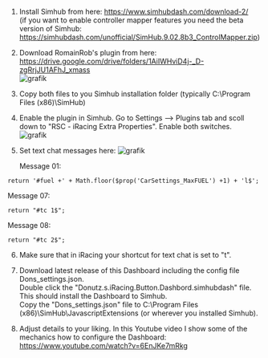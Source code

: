 1. Install Simhub from here: https://www.simhubdash.com/download-2/ <br>
  (if you want to enable controller mapper features you need the beta version of Simhub: <br>
  https://simhubdash.com/unofficial/SimHub.9.02.8b3_ControlMapper.zip)

2. Download RomainRob's plugin from here: https://drive.google.com/drive/folders/1AiIWHviD4j-_D-zgRrjJU1AFhJ_xmass <br>
![grafik](https://github.com/DonutzAndCoffee/Donutz-s-iRacing-Button-Dashboard/assets/62204936/1a906180-9130-4200-98c7-f4f3f20aef2a)

3. Copy both files to you Simhub installation folder (typically C:\Program Files (x86)\SimHub)

4. Enable the plugin in Simhub. Go to Settings --> Plugins tab and scoll down to "RSC - iRacing Extra Properties". Enable both switches. <br>
![grafik](https://github.com/DonutzAndCoffee/Donutz-s-iRacing-Button-Dashboard/assets/62204936/5f5fe857-5ce0-45aa-90c5-fe9a9f5c0ff9)

5. Set text chat messages here:
   ![grafik](https://github.com/DonutzAndCoffee/Donutz-s-iRacing-Button-Dashboard/assets/62204936/28b17cfb-05d8-4392-a093-ce72f2cc1b4c)

   Message 01:<br>

  ``` 
  return '#fuel +' + Math.floor($prop('CarSettings_MaxFUEL') +1) + 'l$';
  ```

  Message 07:<br>

  ```
  return "#tc 1$";
  ```

  Message 08:<br>

  ```
  return "#tc 2$";
  ```


6. Make sure that in iRacing your shortcut for text chat is set to "t". <br>

7. Download latest release of this Dashboard including the config file Dons_settings.json. <br>
  Double click the  "Donutz.s.iRacing.Button.Dashbord.simhubdash"  file. This should install the Dashboard to Simhub.<br>
  Copy the "Dons_settings.json" file to C:\Program Files (x86)\SimHub\JavascriptExtensions (or wherever you installed Simhub).

8. Adjust details to your liking. In this Youtube video I show some of the mechanics how to configure the Dashboard:<br>
   https://www.youtube.com/watch?v=6EnJKe7mRkg
   

